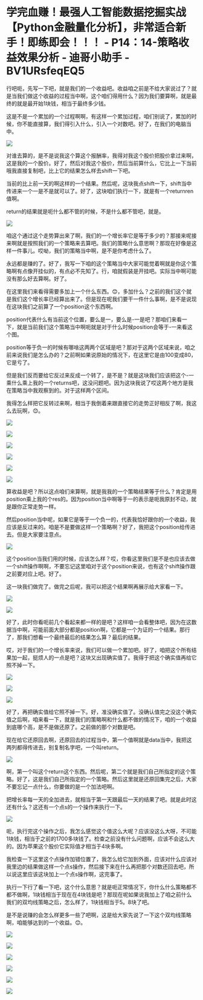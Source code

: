 # 学完血赚！最强人工智能数据挖掘实战【Python金融量化分析】，非常适合新手！即练即会！！！ - P14：14-策略收益效果分析 - 迪哥小助手 - BV1URsfeqEQ5

行吧呃，先写一下吧，就是我们的一个收益吧。收益咱之前是不给大家说过了？就是当我们做这个收益的过程当中啊，这个咱们得用什么？因为我们要算啊，就是最终的就是最开始1块钱，相当于最终多少钱。

这是不是一个累加的一个过程啊啊，有这样一个累加过程，咱们别说了，累加的时候，你不能直接算，我们得引入什么，引入一个对数吧。好了，在我们的电脑当中。



![](img/b02fb2fae5a9a48db2455d3730732dd3_1.png)

对谁去算的，是不是说我这个算这个报酬率，我得对我这个股价把股价拿过来啊，这是我的一个股价。好了，然后对我这个股价，然后当前算什么，它比上一下当前哦我直接复制吧，比上它的结果怎么样去shift一下吧。

当前的比上前一天的啊这样的一个结果。然后呢，这块我点shift一下，shift当中传进来一个一是不是就可以了。好了，这块咱们执行一下，就是有一个returnren值啊。

return的结果就是呃什么都不管的时候，不是什么都不管吧，就是。

![](img/b02fb2fae5a9a48db2455d3730732dd3_3.png)

咱这个通过这个走势算出来了啊，我们的一个增长率它是等于多少的？那接来呢接来啊就是按照我们的一个策略来去算吧。我们的策略什么意思啊？那现在好像是这样一件事儿。哎呦，我们的策略当中啊，是不是你考虑什么了。

永远都是赚的了。好了，我写一下咱的这个策略当中大家可能觉着啊就是你这个策略啊有点像开挂似的，有点必不先知了。行，咱就假装是开挂吧。实际当中啊可能没有那么好去算啊。好了。

在这里我们来看得需要多加上一个什么东西。😊，多加什么？之前的我们这个就是我们这个增长率已经算出来了。但是现在呢我们要干一件什么事啊，是不是说现在这块我们之前算了一个position这个东西啊。

position代表什么有当前这个位置，要么是一，要么是-一是吧？那咱们来看一下，就是当前我们这个策略当中啊呃就是对于什么时候position会等于-一来看这个图。

position等于负一的时候有哪啥这两两个区域是吧？那对于这两个区域来说，咱之前来说我们是怎么办的？之前啊如果说原始的情况下，在这里它是由100变成80，它是亏了。

但是我们反而要给它反过来反成一个转了，是不是？就是这块我们应该把这个-一乘什么乘上我的一个returns吧，这没问题吧。因为这块我说了哎这两个地方是我在策略当中我观察到的。对于这样两个区间。

我得怎么样把它反转过来啊，相当于我倒着来跟直接它的走势正好相反了啊，我这么去玩啊，😊。

![](img/b02fb2fae5a9a48db2455d3730732dd3_5.png)

![](img/b02fb2fae5a9a48db2455d3730732dd3_6.png)

![](img/b02fb2fae5a9a48db2455d3730732dd3_7.png)

![](img/b02fb2fae5a9a48db2455d3730732dd3_8.png)

![](img/b02fb2fae5a9a48db2455d3730732dd3_9.png)

![](img/b02fb2fae5a9a48db2455d3730732dd3_10.png)

算收益是吧？所以这点咱们来算啊，就是我我的一个策略结果等于什么？肯定是用position乘上我的个res的。因为position当中啊等于一的表示是呃我原封不动，就是跟你正常走势一样。

然后position当中呢，如果它是等于一个负一的，代表我恰好跟你的一个收益，我应该是反过来的。咱是不是要做这样一个策略啊？好了，我把这个position给传进去。但是大家要注意点。



![](img/b02fb2fae5a9a48db2455d3730732dd3_12.png)

这个position当我们用的时候，应该怎么样？哎，你看这里我们是不是也应该去做一个shift操作啊啊，不要忘记这里咱对于这个position来说，也有这个shift操作跟之前要对应上吧。好了。

这一块我们做完了。做完之后呢，我可以把这个结果啊再展示给大家看一下。

![](img/b02fb2fae5a9a48db2455d3730732dd3_14.png)

![](img/b02fb2fae5a9a48db2455d3730732dd3_15.png)

好了，此时你看呃前几个看起来都一样的是吧？这样咱一会看整体吧，因为在这数据当中啊，可能前面大部分都是position啊，它都是一个为证的一个结果。那行了，那我们想看一个最终最后的结果怎么算？最后的结果。

哎，对于我们的一个增长率来说，我们可以做一个累加吧。好了，咱把这个所有结果加一起，挺烦人的一点是吧？这块又出现确实值了。我得于把这个确实值再给它照不掉一下。



![](img/b02fb2fae5a9a48db2455d3730732dd3_17.png)

![](img/b02fb2fae5a9a48db2455d3730732dd3_18.png)

![](img/b02fb2fae5a9a48db2455d3730732dd3_19.png)

好了，再把确实值给它照不掉一下。好，准没确实值了。没确认值完之没这个确实值之后啊，咱来看一下，就是我们的策略啊和什么都不做的情况下，咱的一个收益到底哪个高，是不是做还原了。之前做的那个对数是吧。

现在给它还原回去啊，还原回去的过程当中，第一个值啊就是data当中，我把这两列都得传进去，别复制名字吧，一个叫return。



![](img/b02fb2fae5a9a48db2455d3730732dd3_21.png)

啊，第一个叫这个return这个东西。然后呢，第二个就是我们自己所指定的这个策略。好了，这是我们自己所指定的一个策略。然后这里就是还原回集完之后，大家不要忘记一点什么，你要做的是一个加法吧啊。

把增长率每一天的全加进去，就相当于第一天跟最后一天的结果了吧。就是此时这还有什么？这还有一个点s的一个操作来执行一下。



![](img/b02fb2fae5a9a48db2455d3730732dd3_23.png)

呃，执行完这个操作之后，我怎么感觉这个值这么大呢？应该没这么大呀，不可能1块钱，相当于之前的1700多块钱了。检查之前没有什么问题啊，应该不会这么大的。因为苹果这个股价它实际值才相当于4块多啊。

我检查一下这里这个点操作加错位置了，我怎么给它加到外面，应该对什么应该对我里边的结果做这样一个点s操作，然后接下来在什么再把那个对数还回去吧，所以说这里应该这块加上一个点s操作啊，这完事了。

执行一下行了看一下吧，这个什么意思？就是呃正常情况下，你什么什么策略都不都不做啊，1块钱相当于现在在4块钱是吧？那现在呢如果说我加上了咱之前什么我们的双均线策略之后，怎么样了，1块钱相当于5。8块了吧。

是不是说赚的会怎么样更多一些了吧啊，这是给大家先说了一下这个双均线策略啊，咱能够达到的一个收益。😊。

![](img/b02fb2fae5a9a48db2455d3730732dd3_25.png)

![](img/b02fb2fae5a9a48db2455d3730732dd3_26.png)

![](img/b02fb2fae5a9a48db2455d3730732dd3_27.png)

![](img/b02fb2fae5a9a48db2455d3730732dd3_28.png)

![](img/b02fb2fae5a9a48db2455d3730732dd3_29.png)

![](img/b02fb2fae5a9a48db2455d3730732dd3_30.png)